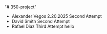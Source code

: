 "# 350-project"
- Alexander Vegos 2.20.2025 Second Attempt 
- David Smith Second Attempt
- Rafael Diaz Third Attempt hello
